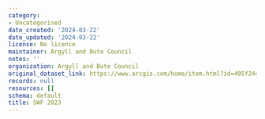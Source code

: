 ```yaml
---
category:
- Uncategorised
date_created: '2024-03-22'
date_updated: '2024-03-22'
license: No licence
maintainer: Argyll and Bute Council
notes: ''
organization: Argyll and Bute Council
original_dataset_link: https://www.arcgis.com/home/item.html?id=495f2446bfbe4626ab8afe3e0b46ea92
records: null
resources: []
schema: default
title: SWF 2023
---
```

